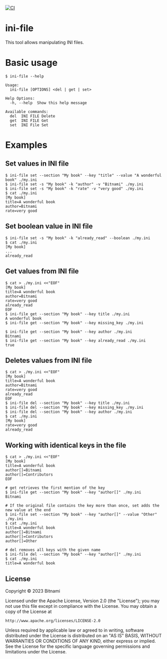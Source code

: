 [![CI](https://github.com/bitnami/ini-file/actions/workflows/main.yml/badge.svg)](https://github.com/bitnami/ini-file/actions/workflows/main.yml)

# ini-file

This tool allows manipulating INI files.

# Basic usage

```console
$ ini-file --help

Usage:
  ini-file [OPTIONS] <del | get | set>

Help Options:
  -h, --help  Show this help message

Available commands:
  del  INI FILE Delete
  get  INI FILE Get
  set  INI File Set
```

# Examples

## Set values in INI file

```console
$ ini-file set --section "My book" --key "title" --value "A wonderful book" ./my.ini
$ ini-file set -s "My book" -k "author" -v "Bitnami" ./my.ini
$ ini-file set -s "My book" -k "rate" -v "very good" ./my.ini
$ cat ./my.ini
[My book]
title=A wonderful book
author=Bitnami
rate=very good
```

## Set boolean value in INI file

```console
$ ini-file set -s "My book" -k "already_read" --boolean ./my.ini
$ cat ./my.ini
[My book]
...
already_read
```

## Get values from INI file

```console
$ cat > ./my.ini <<"EOF"
[My book]
title=A wonderful book
author=Bitnami
rate=very good
already_read
EOF
$ ini-file get --section "My book" --key title ./my.ini
A wonderful book
$ ini-file get --section "My book" --key missing_key ./my.ini

$ ini-file get --section "My book" --key author ./my.ini
Bitnami
$ ini-file get --section "My book" --key already_read ./my.ini
true
```

## Deletes values from INI file

```console
$ cat > ./my.ini <<"EOF"
[My book]
title=A wonderful book
author=Bitnami
rate=very good
already_read
EOF
$ ini-file del --section "My book" --key title ./my.ini
$ ini-file del --section "My book" --key missing_key ./my.ini
$ ini-file del --section "My book" --key author ./my.ini
$ cat ./my.ini
[My book]
rate=very good
already_read
```

## Working with identical keys in the file

```console
$ cat > ./my.ini <<"EOF"
[My book]
title=A wonderful book
author[]=Bitnami
author[]=Contributors
EOF

# get retrieves the first mention of the key
$ ini-file get --section "My book" --key "author[]" ./my.ini
Bitnami

# If the original file contains the key more than once, set adds the new value at the end
$ ini-file set --section "My book" --key "author[]" --value "Other" ./my.ini
$ cat ./my.ini
title=A wonderful book
author[]=Bitnami
author[]=Contributors
author[]=Other

# del removes all keys with the given name
$ ini-file del --section "My book" --key "author[]" ./my.ini
$ cat ./my.ini
title=A wonderful book
```

## License

Copyright &copy; 2023 Bitnami

Licensed under the Apache License, Version 2.0 (the "License");
you may not use this file except in compliance with the License.
You may obtain a copy of the License at

    http://www.apache.org/licenses/LICENSE-2.0

Unless required by applicable law or agreed to in writing, software
distributed under the License is distributed on an "AS IS" BASIS,
WITHOUT WARRANTIES OR CONDITIONS OF ANY KIND, either express or implied.
See the License for the specific language governing permissions and
limitations under the License.
